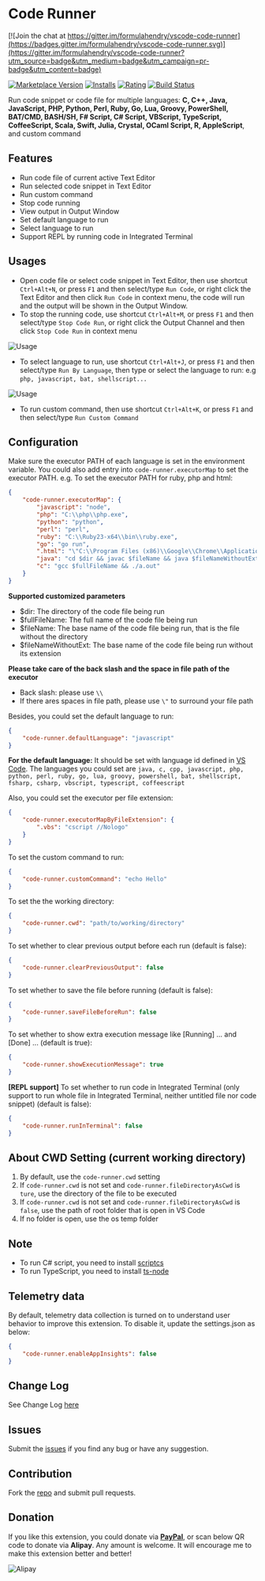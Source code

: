 # Code Runner

[![Join the chat at https://gitter.im/formulahendry/vscode-code-runner](https://badges.gitter.im/formulahendry/vscode-code-runner.svg)](https://gitter.im/formulahendry/vscode-code-runner?utm_source=badge&utm_medium=badge&utm_campaign=pr-badge&utm_content=badge)

[![Marketplace Version](http://vsmarketplacebadge.apphb.com/version/formulahendry.code-runner.svg)](https://marketplace.visualstudio.com/items?itemName=formulahendry.code-runner) [![Installs](http://vsmarketplacebadge.apphb.com/installs/formulahendry.code-runner.svg)](https://marketplace.visualstudio.com/items?itemName=formulahendry.code-runner) [![Rating](http://vsmarketplacebadge.apphb.com/rating/formulahendry.code-runner.svg)](https://marketplace.visualstudio.com/items?itemName=formulahendry.code-runner) [![Build Status](https://travis-ci.org/formulahendry/vscode-code-runner.svg?branch=master)](https://travis-ci.org/formulahendry/vscode-code-runner)

Run code snippet or code file for multiple languages: **C, C++, Java, JavaScript, PHP, Python, Perl, Ruby, Go, Lua, Groovy, PowerShell, BAT/CMD, BASH/SH, F# Script, C# Script, VBScript, TypeScript, CoffeeScript, Scala, Swift, Julia, Crystal, OCaml Script, R, AppleScript**, and custom command

## Features

* Run code file of current active Text Editor
* Run selected code snippet in Text Editor
* Run custom command
* Stop code running
* View output in Output Window
* Set default language to run
* Select language to run
* Support REPL by running code in Integrated Terminal

## Usages

* Open code file or select code snippet in Text Editor, then use shortcut `Ctrl+Alt+N`, or press `F1` and then select/type `Run Code`, or right click the Text Editor and then click `Run Code` in context menu, the code will run and the output will be shown in the Output Window.
* To stop the running code, use shortcut `Ctrl+Alt+M`, or press `F1` and then select/type `Stop Code Run`, or right click the Output Channel and then click `Stop Code Run` in context menu

![Usage](images/usage.gif)

* To select language to run, use shortcut `Ctrl+Alt+J`, or press `F1` and then select/type `Run By Language`, then type or select the language to run: e.g `php, javascript, bat, shellscript...`

![Usage](images/usageRunByLanguage.gif)

* To run custom command, then use shortcut `Ctrl+Alt+K`, or press `F1` and then select/type `Run Custom Command`

## Configuration

Make sure the executor PATH of each language is set in the environment variable.
You could also add entry into `code-runner.executorMap` to set the executor PATH.
e.g. To set the executor PATH for ruby, php and html:
```json
{
    "code-runner.executorMap": {
        "javascript": "node",
        "php": "C:\\php\\php.exe",
        "python": "python",
        "perl": "perl",
        "ruby": "C:\\Ruby23-x64\\bin\\ruby.exe",
        "go": "go run",
        ".html": "\"C:\\Program Files (x86)\\Google\\Chrome\\Application\\chrome.exe\"",
        "java": "cd $dir && javac $fileName && java $fileNameWithoutExt",
        "c": "gcc $fullFileName && ./a.out"
    }
}
```
**Supported customized parameters**
  * $dir: The directory of the code file being run
  * $fullFileName: The full name of the code file being run
  * $fileName: The base name of the code file being run, that is the file without the directory
  * $fileNameWithoutExt: The base name of the code file being run without its extension

**Please take care of the back slash and the space in file path of the executor**
  * Back slash: please use `\\`
  * If there ares spaces in file path, please use `\"` to surround your file path

Besides, you could set the default language to run:
```json
{
    "code-runner.defaultLanguage": "javascript"
}
```
**For the default language:** It should be set with language id defined in [VS Code](https://github.com/Microsoft/vscode/tree/master/extensions). The languages you could set are `java, c, cpp, javascript, php, python, perl, ruby, go, lua, groovy, powershell, bat, shellscript, fsharp, csharp, vbscript, typescript, coffeescript`

Also, you could set the executor per file extension:
```json
{
    "code-runner.executorMapByFileExtension": {
        ".vbs": "cscript //Nologo"
    }
}
```

To set the custom command to run:
```json
{
    "code-runner.customCommand": "echo Hello"
}
```

To set the the working directory:
```json
{
    "code-runner.cwd": "path/to/working/directory"
}
```

To set whether to clear previous output before each run (default is false):
```json
{
    "code-runner.clearPreviousOutput": false
}
```

To set whether to save the file before running (default is false):
```json
{
    "code-runner.saveFileBeforeRun": false
}
```

To set whether to show extra execution message like [Running] ... and [Done] ... (default is true):
```json
{
    "code-runner.showExecutionMessage": true
}
```

**[REPL support]** To set whether to run code in Integrated Terminal (only support to run whole file in Integrated Terminal, neither untitled file nor code snippet) (default is false):
```json
{
    "code-runner.runInTerminal": false
}
```

## About CWD Setting (current working directory)
1. By default, use the `code-runner.cwd` setting
2. If `code-runner.cwd` is not set and `code-runner.fileDirectoryAsCwd` is `ture`, use the directory of the file to be executed
3. If `code-runner.cwd` is not set and `code-runner.fileDirectoryAsCwd` is `false`, use the path of root folder that is open in VS Code
4. If no folder is open, use the os temp folder

## Note
* To run C# script, you need to install [scriptcs](http://scriptcs.net/)
* To run TypeScript, you need to install [ts-node](https://github.com/TypeStrong/ts-node)

## Telemetry data
By default, telemetry data collection is turned on to understand user behavior to improve this extension. To disable it, update the settings.json as below:
```json
{
    "code-runner.enableAppInsights": false
}
```

## Change Log
See Change Log [here](CHANGELOG.md)

## Issues
Submit the [issues](https://github.com/formulahendry/vscode-code-runner/issues) if you find any bug or have any suggestion.

## Contribution
Fork the [repo](https://github.com/formulahendry/vscode-code-runner) and submit pull requests.

## Donation

If you like this extension, you could donate via **[PayPal](https://www.paypal.me/junhanme)**, or scan below QR code to donate via **Alipay**. Any amount is welcome. It will encourage me to make this extension better and better!

![Alipay](images/alipay.png)